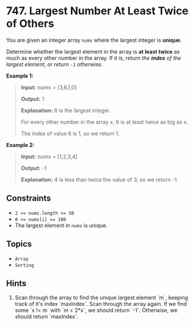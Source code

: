 # 747. Largest Number At Least Twice of Others

You are given an integer array `nums` where the largest integer is **unique**.

Determine whether the largest element in the array is **at least twice** as much as every other number in the array. If it is, return _the **index** of the largest element, or return_ `-1` _otherwise_.

**Example 1:**

> **Input:** nums = \[3,6,1,0\]
>
> **Output:** 1
>
> **Explanation:** 6 is the largest integer.
>
> For every other number in the array x, 6 is at least twice as big as x.
>
> The index of value 6 is 1, so we return 1.

**Example 2:**

>
> **Input:** nums = \[1,2,3,4\]
>
> **Output:** -1
>
> **Explanation:** 4 is less than twice the value of 3, so we return -1.

## Constraints

* `2 <= nums.length <= 50`
* `0 <= nums[i] <= 100`
* The largest element in `nums` is unique.

## Topics

* `Array`
* `Sorting`

## Hints

1. Scan through the array to find the unique largest element \`m\`, keeping track of it's index \`maxIndex\`. Scan through the array again. If we find some \`x != m\` with \`m < 2\*x\`, we should return \`-1\`. Otherwise, we should return \`maxIndex\`.
